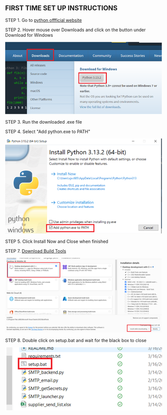 ## FIRST TIME SET UP INSTRUCTIONS

STEP 1.	Go to [python offficial website](www.python.org)

STEP 2.	Hover mouse over Downloads and click on the button under Download for Windows

![alt text](setup2.png)

STEP 3.	Run the downloaded .exe file

STEP 4.	Select "Add python.exe to PATH"

![alt text](setup4.png)

STEP 5.	Click Install Now and Close when finished

STEP 7.	[Download Build Tools](https://visualstudio.microsoft.com/visual-cpp-build-tools/)

![alt text](setup7.png)

STEP 8.	Double click on setup.bat and wait for the black box to close

![alt text](setup8.png)
